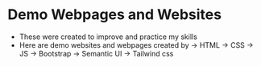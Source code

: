 # Demo Webpages and Websites
* These were created to improve and practice my skills
* Here are demo websites and webpages created by 
  -> HTML 
  -> CSS 
  -> JS
  -> Bootstrap
  -> Semantic UI
  -> Tailwind css
